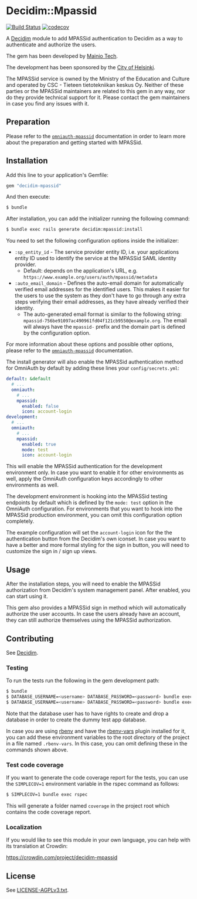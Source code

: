 # Decidim::Mpassid

[![Build Status](https://travis-ci.com/mainio/decidim-module-mpassid.svg?branch=master)](https://travis-ci.com/mainio/decidim-module-mpassid)
[![codecov](https://codecov.io/gh/mainio/decidim-module-mpassid/branch/master/graph/badge.svg)](https://codecov.io/gh/mainio/decidim-module-mpassid)

A [Decidim](https://github.com/decidim/decidim) module to add MPASSid
authentication to Decidim as a way to authenticate and authorize the users.

The gem has been developed by [Mainio Tech](https://www.mainiotech.fi/).

The development has been sponsored by the
[City of Helsinki](https://www.hel.fi/).

The MPASSid service is owned by the Ministry of the Education and Culture and
operated by CSC - Tieteen tietotekniikan keskus Oy. Neither of these parties or
the MPASSid maintainers are related to this gem in any way, nor do they provide
technical support for it. Please contact the gem maintainers in case you find
any issues with it.

## Preparation

Please refer to the
[`omniauth-mpassid`](https://github.com/mainio/omniauth-mpassid) documentation
in order to learn more about the preparation and getting started with MPASSid.

## Installation

Add this line to your application's Gemfile:

```ruby
gem "decidim-mpassid"
```

And then execute:

```bash
$ bundle
```

After installation, you can add the initializer running the following command:

```bash
$ bundle exec rails generate decidim:mpassid:install
```

You need to set the following configuration options inside the initializer:

- `:sp_entity_id` - The service provider entity ID, i.e. your applications
  entity ID used to identify the service at the MPASSid SAML identity provider.
  * Default: depends on the application's URL, e.g.
    `https://www.example.org/users/auth/mpassid/metadata`
- `:auto_email_domain` - Defines the auto-email domain for automatically
  verified email addresses for the identified users. This makes it easier for
  the users to use the system as they don't have to go through any extra steps
  verifying their email addresses, as they have already verified their identity.
  * The auto-generated email format is similar to the following string:
    `mpassid-756be91097ac490961fd04f121cb9550@example.org`. The email will
    always have the `mpassid-` prefix and the domain part is defined by the
    configuration option.

For more information about these options and possible other options, please
refer to the [`omniauth-mpassid`](https://github.com/mainio/omniauth-mpassid)
documentation.

The install generator will also enable the MPASSid authentication method for
OmniAuth by default by adding these lines your `config/secrets.yml`:

```yml
default: &default
  # ...
  omniauth:
    # ...
    mpassid:
      enabled: false
      icon: account-login
development:
  # ...
  omniauth:
    # ...
    mpassid:
      enabled: true
      mode: test
      icon: account-login
```

This will enable the MPASSid authentication for the development environment
only. In case you want to enable it for other environments as well, apply the
OmniAuth configuration keys accordingly to other environments as well.

The development environment is hooking into the MPASSid testing endpoints by
default which is defined by the `mode: test` option in the OmniAuth
configuration. For environments that you want to hook into the MPASSid
production environment, you can omit this configuration option completely.

The example configuration will set the `account-login` icon for the the
authentication button from the Decidim's own iconset. In case you want to have a
better and more formal styling for the sign in button, you will need to
customize the sign in / sign up views.

## Usage

After the installation steps, you will need to enable the MPASSid authorization
from Decidim's system management panel. After enabled, you can start using it.

This gem also provides a MPASSid sign in method which will automatically
authorize the user accounts. In case the users already have an account, they
can still authorize themselves using the MPASSid authorization.

## Contributing

See [Decidim](https://github.com/decidim/decidim).

### Testing

To run the tests run the following in the gem development path:

```bash
$ bundle
$ DATABASE_USERNAME=<username> DATABASE_PASSWORD=<password> bundle exec rake test_app
$ DATABASE_USERNAME=<username> DATABASE_PASSWORD=<password> bundle exec rspec
```

Note that the database user has to have rights to create and drop a database in
order to create the dummy test app database.

In case you are using [rbenv](https://github.com/rbenv/rbenv) and have the
[rbenv-vars](https://github.com/rbenv/rbenv-vars) plugin installed for it, you
can add these environment variables to the root directory of the project in a
file named `.rbenv-vars`. In this case, you can omit defining these in the
commands shown above.

### Test code coverage

If you want to generate the code coverage report for the tests, you can use
the `SIMPLECOV=1` environment variable in the rspec command as follows:

```bash
$ SIMPLECOV=1 bundle exec rspec
```

This will generate a folder named `coverage` in the project root which contains
the code coverage report.

### Localization

If you would like to see this module in your own language, you can help with its
translation at Crowdin:

https://crowdin.com/project/decidim-mpassid

## License

See [LICENSE-AGPLv3.txt](LICENSE-AGPLv3.txt).
